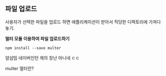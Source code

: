 ## 파일 업로드
사용자가 선택한 파일을 업로드 하면 애플리케이션이 받아서 적당한 디렉토리에 가져다 놓기.  

**멀터 모듈 이용하여 파일 업로드하기**

`npm install --save multer`

얌섬밈 네이버인턴 제의 장난 아니네 ㄷㄷ  


multer 멀터란?  
